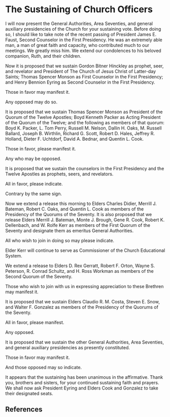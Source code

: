 # The Sustaining of Church Officers

I will now present the General Authorities, Area Seventies, and general
auxiliary presidencies of the Church for your sustaining vote. Before doing
so, I should like to take note of the recent passing of President James E.
Faust, Second Counselor in the First Presidency. He was an extremely able man,
a man of great faith and capacity, who contributed much to our meetings. We
greatly miss him. We extend our condolences to his beloved companion, Ruth,
and their children.

Now it is proposed that we sustain Gordon Bitner Hinckley as prophet, seer,
and revelator and President of The Church of Jesus Christ of Latter-day
Saints; Thomas Spencer Monson as First Counselor in the First Presidency; and
Henry Bennion Eyring as Second Counselor in the First Presidency.

Those in favor may manifest it.

Any opposed may do so.

It is proposed that we sustain Thomas Spencer Monson as President of the
Quorum of the Twelve Apostles; Boyd Kenneth Packer as Acting President of the
Quorum of the Twelve; and the following as members of that quorum: Boyd K.
Packer, L. Tom Perry, Russell M. Nelson, Dallin H. Oaks, M. Russell Ballard,
Joseph B. Wirthlin, Richard G. Scott, Robert D. Hales, Jeffrey R. Holland,
Dieter F. Uchtdorf, David A. Bednar, and Quentin L. Cook.

Those in favor, please manifest it.

Any who may be opposed.

It is proposed that we sustain the counselors in the First Presidency and the
Twelve Apostles as prophets, seers, and revelators.

All in favor, please indicate.

Contrary by the same sign.

Now we extend a release this morning to Elders Charles Didier, Merrill J.
Bateman, Robert C. Oaks, and Quentin L. Cook as members of the Presidency of
the Quorums of the Seventy. It is also proposed that we release Elders Merrill
J. Bateman, Monte J. Brough, Gene R. Cook, Robert K. Dellenbach, and W. Rolfe
Kerr as members of the First Quorum of the Seventy and designate them as
emeritus General Authorities.

All who wish to join in doing so may please indicate.

Elder Kerr will continue to serve as Commissioner of the Church Educational
System.

We extend a release to Elders D. Rex Gerratt, Robert F. Orton, Wayne S.
Peterson, R. Conrad Schultz, and H. Ross Workman as members of the Second
Quorum of the Seventy.

Those who wish to join with us in expressing appreciation to these Brethren
may manifest it.

It is proposed that we sustain Elders Claudio R. M. Costa, Steven E. Snow, and
Walter F. Gonzalez as members of the Presidency of the Quorums of the Seventy.

All in favor, please manifest.

Any opposed.

It is proposed that we sustain the other General Authorities, Area Seventies,
and general auxiliary presidencies as presently constituted.

Those in favor may manifest it.

And those opposed may so indicate.

It appears that the sustaining has been unanimous in the affirmative. Thank
you, brothers and sisters, for your continued sustaining faith and prayers. We
shall now ask President Eyring and Elders Cook and Gonzalez to take their
designated seats.

## References

